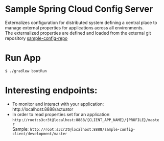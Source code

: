 # Sample Spring Cloud Config Server
 Externalizes configuration for distributed system defining a central place to manage external properties for applications across all environments. 
 <br/>
 The externalized properties are defined and loaded from the external git repository [sample-config-repo](https://github.com/alcastic/sample-config-repo)
 
# Run App

    $ ./gradlew bootRun
    
# Interesting endpoints:

* To monitor and interact with your application: http://localhost:8888/actuator
* In order to read properties set for an application: ``http://root:s3cr3t@localhost:8888/{CLIENT_APP_NAME}/{PROFILE}/master``
<br/>Sample: ``http://root:s3cr3t@localhost:8888/sample-config-client/development/master``
